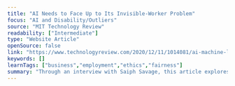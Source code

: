 ```yaml
---
title: "AI Needs to Face Up to Its Invisible-Worker Problem"
focus: "AI and Disability/Outliers"
source: "MIT Technology Review"
readability: ["Intermediate"]
type: "Website Article"
openSource: false
link: "https://www.technologyreview.com/2020/12/11/1014081/ai-machine-learning-crowd-gig-worker-problem-amazon-mechanical-turk/"
keywords: []
learnTags: ["business","employment","ethics","fairness"]
summary: "Through an interview with Saiph Savage, this article explores how machine-learning models are trained by exploited, low-paid online gig workers. "
---
```


